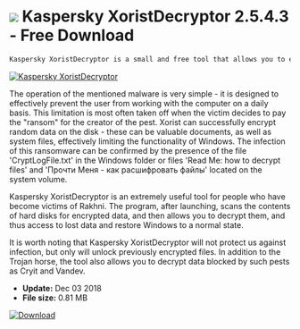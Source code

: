 # ![](https://cdn.softexe.net/static/icon/e/kaspersky-xoristdecryptor-9541.png) Kaspersky XoristDecryptor 2.5.4.3 - Free Download

```sh
Kaspersky XoristDecryptor is a small and free tool that allows you to easily remove a Trojan horse called Xorist from your computer.
```
[![Kaspersky XoristDecryptor](https://gallery.dpcdn.pl/imgc/Tools/75831/g_-_420x350_1.5_-_x20170519125523_0.png)](https://softexe.net/win/security-privacy/scanners/kaspersky-xoristdecryptor:aedp.html)

The operation of the mentioned malware is very simple - it is designed to effectively prevent the user from working with the computer on a daily basis. This limitation is most often taken off when the victim decides to pay the "ransom" for the creator of the pest. Xorist can successfully encrypt random data on the disk - these can be valuable documents, as well as system files, effectively limiting the functionality of Windows. The infection of this ransomware can be confirmed by the presence of the file 'CryptLogFile.txt' in the Windows folder or files 'Read Me: how to decrypt files' and 'Прочти Меня - как расшифровать файлы' located on the system volume.
 
 Kaspersky XoristDecryptor is an extremely useful tool for people who have become victims of Rakhni. The program, after launching, scans the contents of hard disks for encrypted data, and then allows you to decrypt them, and thus access to lost data and restore Windows to a normal state.
 
 It is worth noting that Kaspersky XoristDecryptor will not protect us against infection, but only will unlock previously encrypted files. In addition to the Trojan horse, the tool also allows you to decrypt data blocked by such pests as Cryit and Vandev.


- **Update:** Dec 03 2018
- **File size:** 0.81 MB

[![Download](https://cdn.softexe.net/static/img/download.png)](https://softexe.net/win/security-privacy/scanners/kaspersky-xoristdecryptor:aedp.html)


